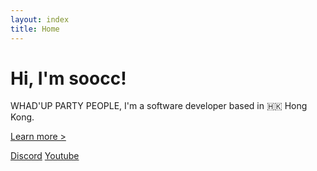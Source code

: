 ```yaml
---
layout: index
title: Home
---
```


<h1 id="hi-im-soocc" class="anim-typewriter">Hi, I'm soocc!</h1>
<p>WHAD'UP PARTY PEOPLE, I'm a software developer based in 🇭🇰 Hong Kong.</p>

<a id="gold-link" href="about">Learn more ></a>

<a id="discord-btn" class="btn" href="https://discord.gg/72UPzkfxXM">Discord</a>
<a id="youtube-btn" class="btn" href="https://youtube.com/sooccc">Youtube</a>
